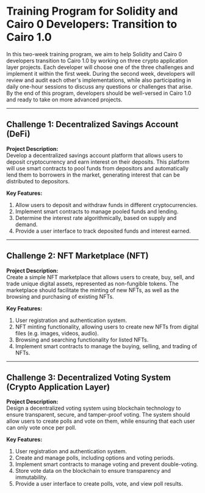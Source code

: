 # Training Program for Solidity and Cairo 0 Developers: Transition to Cairo 1.0

In this two-week training program, we aim to help Solidity and Cairo 0 developers transition to Cairo 1.0 by working on three crypto application layer projects. Each developer will choose one of the three challenges and implement it within the first week. During the second week, developers will review and audit each other's implementations, while also participating in daily one-hour sessions to discuss any questions or challenges that arise. By the end of this program, developers should be well-versed in Cairo 1.0 and ready to take on more advanced projects.

---

## Challenge 1: Decentralized Savings Account (DeFi)

**Project Description:**  
Develop a decentralized savings account platform that allows users to deposit cryptocurrency and earn interest on their deposits. This platform will use smart contracts to pool funds from depositors and automatically lend them to borrowers in the market, generating interest that can be distributed to depositors.

**Key Features:**
1. Allow users to deposit and withdraw funds in different cryptocurrencies.
2. Implement smart contracts to manage pooled funds and lending.
3. Determine the interest rate algorithmically, based on supply and demand.
4. Provide a user interface to track deposited funds and interest earned.

---

## Challenge 2: NFT Marketplace (NFT)

**Project Description:**  
Create a simple NFT marketplace that allows users to create, buy, sell, and trade unique digital assets, represented as non-fungible tokens. The marketplace should facilitate the minting of new NFTs, as well as the browsing and purchasing of existing NFTs.

**Key Features:**
1. User registration and authentication system.
2. NFT minting functionality, allowing users to create new NFTs from digital files (e.g. images, videos, audio).
3. Browsing and searching functionality for listed NFTs.
4. Implement smart contracts to manage the buying, selling, and trading of NFTs.

---

## Challenge 3: Decentralized Voting System (Crypto Application Layer)

**Project Description:**  
Design a decentralized voting system using blockchain technology to ensure transparent, secure, and tamper-proof voting. The system should allow users to create polls and vote on them, while ensuring that each user can only vote once per poll.

**Key Features:**
1. User registration and authentication system.
2. Create and manage polls, including options and voting periods.
3. Implement smart contracts to manage voting and prevent double-voting.
4. Store vote data on the blockchain to ensure transparency and immutability.
5. Provide a user interface to create polls, vote, and view poll results.
